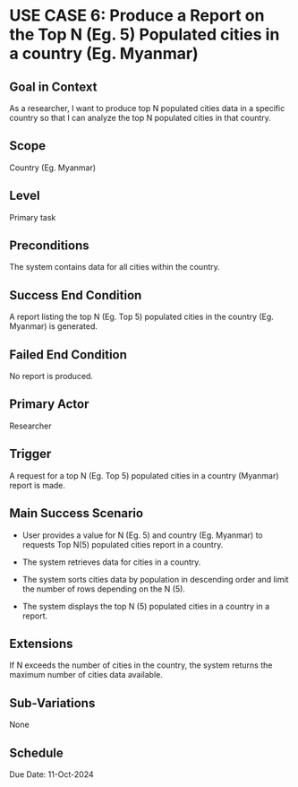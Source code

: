 # USE CASE 6: Produce a Report on the Top N (Eg. 5) Populated cities in a country (Eg. Myanmar)

## Goal in Context

As a researcher, I want to produce top N populated cities data in a specific country so that I can analyze the top N
populated cities in that country.

## Scope

Country (Eg. Myanmar)

## Level

Primary task

## Preconditions

The system contains data for all cities within the country.

## Success End Condition

A report listing the top N (Eg. Top 5) populated cities in the country (Eg. Myanmar) is generated.

## Failed End Condition

No report is produced.

## Primary Actor

Researcher

## Trigger

A request for a top N (Eg. Top 5) populated cities in a country (Myanmar) report is made.

## Main Success Scenario

- User provides a value for N (Eg. 5) and country (Eg. Myanmar) to requests Top N(5) populated cities report in a
  country.

- The system retrieves data for cities in a country.

- The system sorts cities data by population in descending order and limit the number of rows depending on the N (5).

- The system displays the top N (5) populated cities in a country in a report.

## Extensions

If N exceeds the number of cities in the country, the system returns the maximum number of cities data available.

## Sub-Variations

None

## Schedule

Due Date: 11-Oct-2024